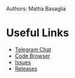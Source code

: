 Authors: Mattia Basaglia

# Useful Links

 * [Telegram Chat](https://t.me/Glaxnimate)
 * [Code Browser](https://gitlab.com/mattia.basaglia/glaxnimate)
 * [Issues](https://gitlab.com/mattia.basaglia/glaxnimate/-/issues)
 * [Releases](https://gitlab.com/mattia.basaglia/glaxnimate/-/releases)
